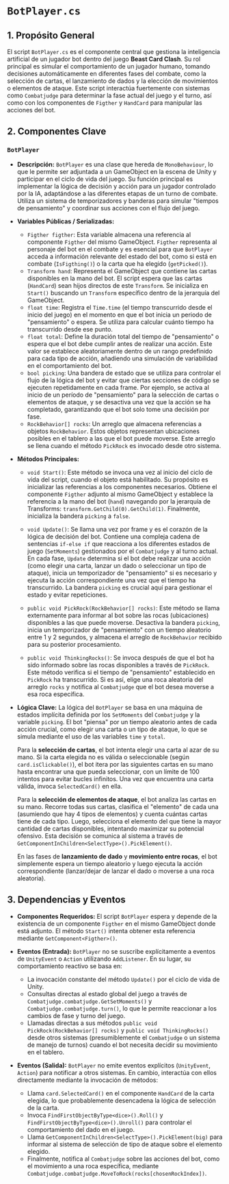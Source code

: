 # `BotPlayer.cs`

## 1. Propósito General
El script `BotPlayer.cs` es el componente central que gestiona la inteligencia artificial de un jugador bot dentro del juego **Beast Card Clash**. Su rol principal es simular el comportamiento de un jugador humano, tomando decisiones automáticamente en diferentes fases del combate, como la selección de cartas, el lanzamiento de dados y la elección de movimientos o elementos de ataque. Este script interactúa fuertemente con sistemas como `Combatjudge` para determinar la fase actual del juego y el turno, así como con los componentes de `Figther` y `HandCard` para manipular las acciones del bot.

## 2. Componentes Clave

### `BotPlayer`
-   **Descripción:** `BotPlayer` es una clase que hereda de `MonoBehaviour`, lo que le permite ser adjuntada a un GameObject en la escena de Unity y participar en el ciclo de vida del juego. Su función principal es implementar la lógica de decisión y acción para un jugador controlado por la IA, adaptándose a las diferentes etapas de un turno de combate. Utiliza un sistema de temporizadores y banderas para simular "tiempos de pensamiento" y coordinar sus acciones con el flujo del juego.

-   **Variables Públicas / Serializadas:**
    *   `Figther figther`: Esta variable almacena una referencia al componente `Figther` del mismo GameObject. `Figther` representa al personaje del bot en el combate y es esencial para que `BotPlayer` acceda a información relevante del estado del bot, como si está en combate (`IsFigthing()`) o la carta que ha elegido (`getPicked()`).
    *   `Transform hand`: Representa el GameObject que contiene las cartas disponibles en la mano del bot. El script espera que las cartas (`HandCard`) sean hijos directos de este `Transform`. Se inicializa en `Start()` buscando un `Transform` específico dentro de la jerarquía del GameObject.
    *   `float time`: Registra el `Time.time` (el tiempo transcurrido desde el inicio del juego) en el momento en que el bot inicia un periodo de "pensamiento" o espera. Se utiliza para calcular cuánto tiempo ha transcurrido desde ese punto.
    *   `float total`: Define la duración total del tiempo de "pensamiento" o espera que el bot debe cumplir antes de realizar una acción. Este valor se establece aleatoriamente dentro de un rango predefinido para cada tipo de acción, añadiendo una simulación de variabilidad en el comportamiento del bot.
    *   `bool picking`: Una bandera de estado que se utiliza para controlar el flujo de la lógica del bot y evitar que ciertas secciones de código se ejecuten repetidamente en cada frame. Por ejemplo, se activa al inicio de un período de "pensamiento" para la selección de cartas o elementos de ataque, y se desactiva una vez que la acción se ha completado, garantizando que el bot solo tome una decisión por fase.
    *   `RockBehavior[] rocks`: Un arreglo que almacena referencias a objetos `RockBehavior`. Estos objetos representan ubicaciones posibles en el tablero a las que el bot puede moverse. Este arreglo se llena cuando el método `PickRock` es invocado desde otro sistema.

-   **Métodos Principales:**
    *   `void Start()`: Este método se invoca una vez al inicio del ciclo de vida del script, cuando el objeto está habilitado. Su propósito es inicializar las referencias a los componentes necesarios. Obtiene el componente `Figther` adjunto al mismo GameObject y establece la referencia a la mano del bot (`hand`) navegando por la jerarquía de Transforms: `transform.GetChild(0).GetChild(1)`. Finalmente, inicializa la bandera `picking` a `false`.

    *   `void Update()`: Se llama una vez por frame y es el corazón de la lógica de decisión del bot. Contiene una compleja cadena de sentencias `if-else if` que reacciona a los diferentes estados de juego (`SetMoments`) gestionados por el `Combatjudge` y al turno actual. En cada fase, `Update` determina si el bot debe realizar una acción (como elegir una carta, lanzar un dado o seleccionar un tipo de ataque), inicia un temporizador de "pensamiento" si es necesario y ejecuta la acción correspondiente una vez que el tiempo ha transcurrido. La bandera `picking` es crucial aquí para gestionar el estado y evitar repeticiones.

    *   `public void PickRock(RockBehavior[] rocks)`: Este método se llama externamente para informar al bot sobre las rocas (ubicaciones) disponibles a las que puede moverse. Desactiva la bandera `picking`, inicia un temporizador de "pensamiento" con un tiempo aleatorio entre 1 y 2 segundos, y almacena el arreglo de `RockBehavior` recibido para su posterior procesamiento.

    *   `public void ThinkingRocks()`: Se invoca después de que el bot ha sido informado sobre las rocas disponibles a través de `PickRock`. Este método verifica si el tiempo de "pensamiento" establecido en `PickRock` ha transcurrido. Si es así, elige una roca aleatoria del arreglo `rocks` y notifica al `Combatjudge` que el bot desea moverse a esa roca específica.

-   **Lógica Clave:**
    La lógica del `BotPlayer` se basa en una máquina de estados implícita definida por los `SetMoments` del `Combatjudge` y la variable `picking`. El bot "piensa" por un tiempo aleatorio antes de cada acción crucial, como elegir una carta o un tipo de ataque, lo que se simula mediante el uso de las variables `time` y `total`.

    Para la **selección de cartas**, el bot intenta elegir una carta al azar de su mano. Si la carta elegida no es válida o seleccionable (según `card.isClickable()`), el bot itera por las siguientes cartas en su mano hasta encontrar una que pueda seleccionar, con un límite de 100 intentos para evitar bucles infinitos. Una vez que encuentra una carta válida, invoca `SelectedCard()` en ella.

    Para la **selección de elementos de ataque**, el bot analiza las cartas en su mano. Recorre todas sus cartas, clasifica el "elemento" de cada una (asumiendo que hay 4 tipos de elementos) y cuenta cuántas cartas tiene de cada tipo. Luego, selecciona el elemento del que tiene la mayor cantidad de cartas disponibles, intentando maximizar su potencial ofensivo. Esta decisión se comunica al sistema a través de `GetComponentInChildren<SelectType>().PickElement()`.

    En las fases de **lanzamiento de dado** y **movimiento entre rocas**, el bot simplemente espera un tiempo aleatorio y luego ejecuta la acción correspondiente (lanzar/dejar de lanzar el dado o moverse a una roca aleatoria).

## 3. Dependencias y Eventos
-   **Componentes Requeridos:**
    El script `BotPlayer` espera y depende de la existencia de un componente `Figther` en el mismo GameObject donde está adjunto. El método `Start()` intenta obtener esta referencia mediante `GetComponent<Figther>()`.

-   **Eventos (Entrada):**
    `BotPlayer` no se suscribe explícitamente a eventos de `UnityEvent` o `Action` utilizando `AddListener`. En su lugar, su comportamiento reactivo se basa en:
    *   La invocación constante del método `Update()` por el ciclo de vida de Unity.
    *   Consultas directas al estado global del juego a través de `Combatjudge.combatjudge.GetSetMoments()` y `Combatjudge.combatjudge.turn()`, lo que le permite reaccionar a los cambios de fase y turno del juego.
    *   Llamadas directas a sus métodos `public void PickRock(RockBehavior[] rocks)` y `public void ThinkingRocks()` desde otros sistemas (presumiblemente el `Combatjudge` o un sistema de manejo de turnos) cuando el bot necesita decidir su movimiento en el tablero.

-   **Eventos (Salida):**
    `BotPlayer` no emite eventos explícitos (`UnityEvent`, `Action`) para notificar a otros sistemas. En cambio, interactúa con ellos directamente mediante la invocación de métodos:
    *   Llama `card.SelectedCard()` en el componente `HandCard` de la carta elegida, lo que probablemente desencadena la lógica de selección de la carta.
    *   Invoca `FindFirstObjectByType<dice>().Roll()` y `FindFirstObjectByType<dice>().Unroll()` para controlar el comportamiento del dado en el juego.
    *   Llama `GetComponentInChildren<SelectType>().PickElement(big)` para informar al sistema de selección de tipo de ataque sobre el elemento elegido.
    *   Finalmente, notifica al `Combatjudge` sobre las acciones del bot, como el movimiento a una roca específica, mediante `Combatjudge.combatjudge.MoveToRock(rocks[chosenRockIndex])`.